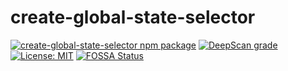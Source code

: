 # create-global-state-selector

[![create-global-state-selector npm package](https://github.com/ashish-r/create-global-state-selector/actions/workflows/release-package.yml/badge.svg)](https://github.com/ashish-r/create-global-state-selector/actions/workflows/release-package.yml)
[![DeepScan grade](https://deepscan.io/api/teams/10012/projects/17109/branches/380047/badge/grade.svg)](https://deepscan.io/dashboard#view=project&tid=10012&pid=17109&bid=380047)
[![License: MIT](https://img.shields.io/badge/License-MIT-yellow.svg)](https://github.com/ashish-r/create-global-state-selector/blob/master/LICENSE)
[![FOSSA Status](https://app.fossa.com/api/projects/git%2Bgithub.com%2Fashish-r%2Fcreate-global-state-selector.svg?type=shield)](https://app.fossa.com/projects/git%2Bgithub.com%2Fashish-r%2Fcreate-global-state-selector?ref=badge_shield)
